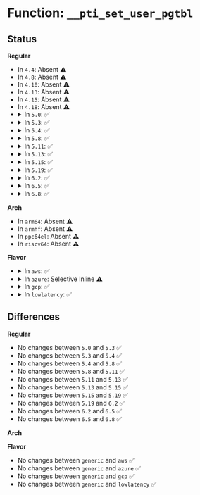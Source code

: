 # Function: <code>__pti_set_user_pgtbl</code>

## Status
<b>Regular</b>
<ul>
<li>
In <code>4.4</code>: Absent ⚠️
</li>
<li>
In <code>4.8</code>: Absent ⚠️
</li>
<li>
In <code>4.10</code>: Absent ⚠️
</li>
<li>
In <code>4.13</code>: Absent ⚠️
</li>
<li>
In <code>4.15</code>: Absent ⚠️
</li>
<li>
In <code>4.18</code>: Absent ⚠️
</li>
<li>
<details>
<summary>In <code>5.0</code>: ✅</summary>

```c
pgd_t __pti_set_user_pgtbl(pgd_t *pgdp, pgd_t pgd);
```

**Collision:** Unique Global

**Inline:** No

**Transformation:** False

**Instances:**

```
In arch/x86/mm/pti.c (ffffffff8108a1f0)
Location: arch/x86/mm/pti.c:131
Inline: False
Direct callers:
  - arch/x86/kernel/paravirt.c:native_set_p4d
  - arch/x86/mm/mem_encrypt_identity.c:sme_prepare_pgd
```
**Symbols:**

```
ffffffff8108a1f0-ffffffff8108a22d: __pti_set_user_pgtbl (STB_GLOBAL)
```
</details>
</li>
<li>
<details>
<summary>In <code>5.3</code>: ✅</summary>

```c
pgd_t __pti_set_user_pgtbl(pgd_t *pgdp, pgd_t pgd);
```

**Collision:** Unique Global

**Inline:** No

**Transformation:** False

**Instances:**

```
In arch/x86/mm/pti.c (ffffffff8108df60)
Location: arch/x86/mm/pti.c:125
Inline: False
Direct callers:
  - arch/x86/kernel/paravirt.c:native_set_p4d
  - arch/x86/mm/mem_encrypt_identity.c:sme_prepare_pgd
```
**Symbols:**

```
ffffffff8108df60-ffffffff8108df9d: __pti_set_user_pgtbl (STB_GLOBAL)
```
</details>
</li>
<li>
<details>
<summary>In <code>5.4</code>: ✅</summary>

```c
pgd_t __pti_set_user_pgtbl(pgd_t *pgdp, pgd_t pgd);
```

**Collision:** Unique Global

**Inline:** No

**Transformation:** False

**Instances:**

```
In arch/x86/mm/pti.c (ffffffff8108ec10)
Location: arch/x86/mm/pti.c:125
Inline: False
Direct callers:
  - arch/x86/kernel/paravirt.c:native_set_p4d
  - arch/x86/mm/mem_encrypt_identity.c:sme_prepare_pgd
```
**Symbols:**

```
ffffffff8108ec10-ffffffff8108ec4d: __pti_set_user_pgtbl (STB_GLOBAL)
```
</details>
</li>
<li>
<details>
<summary>In <code>5.8</code>: ✅</summary>

```c
pgd_t __pti_set_user_pgtbl(pgd_t *pgdp, pgd_t pgd);
```

**Collision:** Unique Global

**Inline:** No

**Transformation:** False

**Instances:**

```
In arch/x86/mm/pti.c (ffffffff81095050)
Location: arch/x86/mm/pti.c:125
Inline: False
Direct callers:
  - arch/x86/kernel/paravirt.c:native_set_pgd
  - arch/x86/kernel/paravirt.c:native_set_p4d
  - arch/x86/mm/mem_encrypt_identity.c:pti_set_user_pgtbl
```
**Symbols:**

```
ffffffff81095050-ffffffff8109508d: __pti_set_user_pgtbl (STB_GLOBAL)
```
</details>
</li>
<li>
<details>
<summary>In <code>5.11</code>: ✅</summary>

```c
pgd_t __pti_set_user_pgtbl(pgd_t *pgdp, pgd_t pgd);
```

**Collision:** Unique Global

**Inline:** No

**Transformation:** False

**Instances:**

```
In arch/x86/mm/pti.c (ffffffff81094410)
Location: arch/x86/mm/pti.c:124
Inline: False
Direct callers:
  - arch/x86/kernel/paravirt.c:native_set_pgd
  - arch/x86/kernel/paravirt.c:native_set_p4d
  - arch/x86/mm/mem_encrypt_identity.c:pti_set_user_pgtbl
```
**Symbols:**

```
ffffffff81094410-ffffffff8109444d: __pti_set_user_pgtbl (STB_GLOBAL)
```
</details>
</li>
<li>
<details>
<summary>In <code>5.13</code>: ✅</summary>

```c
pgd_t __pti_set_user_pgtbl(pgd_t *pgdp, pgd_t pgd);
```

**Collision:** Unique Global

**Inline:** No

**Transformation:** False

**Instances:**

```
In arch/x86/mm/pti.c (ffffffff81094cf0)
Location: arch/x86/mm/pti.c:124
Inline: False
Direct callers:
  - arch/x86/kernel/paravirt.c:native_set_pgd
  - arch/x86/kernel/paravirt.c:native_set_p4d
  - arch/x86/mm/mem_encrypt_identity.c:pti_set_user_pgtbl
```
**Symbols:**

```
ffffffff81094cf0-ffffffff81094d2d: __pti_set_user_pgtbl (STB_GLOBAL)
```
</details>
</li>
<li>
<details>
<summary>In <code>5.15</code>: ✅</summary>

```c
pgd_t __pti_set_user_pgtbl(pgd_t *pgdp, pgd_t pgd);
```

**Collision:** Unique Global

**Inline:** No

**Transformation:** False

**Instances:**

```
In arch/x86/mm/pti.c (ffffffff810a4c70)
Location: arch/x86/mm/pti.c:124
Inline: False
Direct callers:
  - arch/x86/kernel/paravirt.c:native_set_pgd
  - arch/x86/kernel/paravirt.c:native_set_p4d
  - arch/x86/mm/mem_encrypt_identity.c:pti_set_user_pgtbl
```
**Symbols:**

```
ffffffff810a4c70-ffffffff810a4cad: __pti_set_user_pgtbl (STB_GLOBAL)
```
</details>
</li>
<li>
<details>
<summary>In <code>5.19</code>: ✅</summary>

```c
pgd_t __pti_set_user_pgtbl(pgd_t *pgdp, pgd_t pgd);
```

**Collision:** Unique Global

**Inline:** No

**Transformation:** False

**Instances:**

```
In arch/x86/mm/pti.c (ffffffff810b9540)
Location: arch/x86/mm/pti.c:124
Inline: False
Direct callers:
  - arch/x86/kernel/paravirt.c:native_set_pgd
  - arch/x86/kernel/paravirt.c:native_set_p4d
  - arch/x86/mm/mem_encrypt_identity.c:pti_set_user_pgtbl
```
**Symbols:**

```
ffffffff810b9540-ffffffff810b9591: __pti_set_user_pgtbl (STB_GLOBAL)
```
</details>
</li>
<li>
<details>
<summary>In <code>6.2</code>: ✅</summary>

```c
pgd_t __pti_set_user_pgtbl(pgd_t *pgdp, pgd_t pgd);
```

**Collision:** Unique Global

**Inline:** No

**Transformation:** False

**Instances:**

```
In arch/x86/mm/pti.c (ffffffff810d50a0)
Location: arch/x86/mm/pti.c:124
Inline: False
Direct callers:
  - arch/x86/kernel/paravirt.c:native_set_pgd
  - arch/x86/kernel/paravirt.c:native_set_p4d
  - arch/x86/mm/mem_encrypt_identity.c:sme_prepare_pgd
  - arch/x86/mm/mem_encrypt_identity.c:sme_prepare_pgd
```
**Symbols:**

```
ffffffff810d50a0-ffffffff810d50f1: __pti_set_user_pgtbl (STB_GLOBAL)
```
</details>
</li>
<li>
<details>
<summary>In <code>6.5</code>: ✅</summary>

```c
pgd_t __pti_set_user_pgtbl(pgd_t *pgdp, pgd_t pgd);
```

**Collision:** Unique Global

**Inline:** No

**Transformation:** False

**Instances:**

```
In arch/x86/mm/pti.c (ffffffff810d85a0)
Location: arch/x86/mm/pti.c:124
Inline: False
Direct callers:
  - arch/x86/kernel/paravirt.c:native_set_pgd
  - arch/x86/kernel/paravirt.c:native_set_p4d
  - arch/x86/mm/mem_encrypt_identity.c:sme_prepare_pgd
  - arch/x86/mm/mem_encrypt_identity.c:sme_prepare_pgd
```
**Symbols:**

```
ffffffff810d85a0-ffffffff810d85f0: __pti_set_user_pgtbl (STB_GLOBAL)
```
</details>
</li>
<li>
<details>
<summary>In <code>6.8</code>: ✅</summary>

```c
pgd_t __pti_set_user_pgtbl(pgd_t *pgdp, pgd_t pgd);
```

**Collision:** Unique Global

**Inline:** No

**Transformation:** False

**Instances:**

```
In arch/x86/mm/pti.c (ffffffff810e0e20)
Location: arch/x86/mm/pti.c:124
Inline: False
Direct callers:
  - arch/x86/kernel/paravirt.c:native_set_pgd
  - arch/x86/kernel/paravirt.c:native_set_p4d
  - arch/x86/mm/mem_encrypt_identity.c:sme_prepare_pgd
  - arch/x86/mm/mem_encrypt_identity.c:sme_prepare_pgd
```
**Symbols:**

```
ffffffff810e0e20-ffffffff810e0e70: __pti_set_user_pgtbl (STB_GLOBAL)
```
</details>
</li>
</ul>
<b>Arch</b>
<ul>
<li>
In <code>arm64</code>: Absent ⚠️
</li>
<li>
In <code>armhf</code>: Absent ⚠️
</li>
<li>
In <code>ppc64el</code>: Absent ⚠️
</li>
<li>
In <code>riscv64</code>: Absent ⚠️
</li>
</ul>
<b>Flavor</b>
<ul>
<li>
<details>
<summary>In <code>aws</code>: ✅</summary>

```c
pgd_t __pti_set_user_pgtbl(pgd_t *pgdp, pgd_t pgd);
```

**Collision:** Unique Global

**Inline:** No

**Transformation:** False

**Instances:**

```
In arch/x86/mm/pti.c (ffffffff8108dbd0)
Location: arch/x86/mm/pti.c:125
Inline: False
Direct callers:
  - arch/x86/kernel/paravirt.c:native_set_p4d
  - arch/x86/mm/mem_encrypt_identity.c:sme_prepare_pgd
```
**Symbols:**

```
ffffffff8108dbd0-ffffffff8108dc0d: __pti_set_user_pgtbl (STB_GLOBAL)
```
</details>
</li>
<li>
<details>
<summary>In <code>azure</code>: Selective Inline ⚠️</summary>

```c
pgd_t __pti_set_user_pgtbl(pgd_t *pgdp, pgd_t pgd);
```

**Collision:** Unique Global

**Inline:** Selective

**Transformation:** False

**Instances:**

```
In arch/x86/mm/pti.c (ffffffff8107c4ce)
Location: arch/x86/mm/pti.c:125
Inline: True
Inline callers:
  - arch/x86/mm/pti.c:pti_user_pagetable_walk_pmd
Direct callers:
  - arch/x86/entry/vsyscall/vsyscall_64.c:set_vsyscall_pgtable_user_bits
  - arch/x86/kernel/espfix_64.c:init_espfix_bsp
  - arch/x86/kernel/machine_kexec_64.c:machine_kexec_prepare
  - arch/x86/mm/init_64.c:__kernel_physical_mapping_init
  - arch/x86/mm/init_64.c:fill_pud
  - arch/x86/mm/init_64.c:sync_global_pgds_l4
  - arch/x86/mm/init_64.c:kernel_ident_mapping_init
  - arch/x86/mm/fault.c:vmalloc_fault
  - arch/x86/mm/pageattr.c:populate_pgd
  - arch/x86/mm/tlb.c:switch_mm_irqs_off
  - arch/x86/mm/kaslr.c:init_trampoline
  - arch/x86/mm/mem_encrypt_identity.c:sme_prepare_pgd
  - arch/x86/platform/efi/efi_64.c:efi_call_phys_epilog
  - mm/memory.c:__pud_alloc
  - mm/memory.c:free_pgd_range
  - mm/pgtable-generic.c:p4d_clear_bad
  - mm/sparse-vmemmap.c:vmemmap_p4d_populate
  - arch/x86/power/hibernate_64.c:swsusp_arch_resume
```
**Symbols:**

```
ffffffff8107c6f0-ffffffff8107c72d: __pti_set_user_pgtbl (STB_GLOBAL)
```
</details>
</li>
<li>
<details>
<summary>In <code>gcp</code>: ✅</summary>

```c
pgd_t __pti_set_user_pgtbl(pgd_t *pgdp, pgd_t pgd);
```

**Collision:** Unique Global

**Inline:** No

**Transformation:** False

**Instances:**

```
In arch/x86/mm/pti.c (ffffffff8108db80)
Location: arch/x86/mm/pti.c:125
Inline: False
Direct callers:
  - arch/x86/kernel/paravirt.c:native_set_p4d
  - arch/x86/mm/mem_encrypt_identity.c:sme_prepare_pgd
```
**Symbols:**

```
ffffffff8108db80-ffffffff8108dbbd: __pti_set_user_pgtbl (STB_GLOBAL)
```
</details>
</li>
<li>
<details>
<summary>In <code>lowlatency</code>: ✅</summary>

```c
pgd_t __pti_set_user_pgtbl(pgd_t *pgdp, pgd_t pgd);
```

**Collision:** Unique Global

**Inline:** No

**Transformation:** False

**Instances:**

```
In arch/x86/mm/pti.c (ffffffff8108ff60)
Location: arch/x86/mm/pti.c:125
Inline: False
Direct callers:
  - arch/x86/kernel/paravirt.c:native_set_p4d
  - arch/x86/mm/mem_encrypt_identity.c:sme_prepare_pgd
```
**Symbols:**

```
ffffffff8108ff60-ffffffff8108ff9d: __pti_set_user_pgtbl (STB_GLOBAL)
```
</details>
</li>
</ul>

## Differences
<b>Regular</b>
<ul>
<li>
No changes between <code>5.0</code> and <code>5.3</code> ✅
</li>
<li>
No changes between <code>5.3</code> and <code>5.4</code> ✅
</li>
<li>
No changes between <code>5.4</code> and <code>5.8</code> ✅
</li>
<li>
No changes between <code>5.8</code> and <code>5.11</code> ✅
</li>
<li>
No changes between <code>5.11</code> and <code>5.13</code> ✅
</li>
<li>
No changes between <code>5.13</code> and <code>5.15</code> ✅
</li>
<li>
No changes between <code>5.15</code> and <code>5.19</code> ✅
</li>
<li>
No changes between <code>5.19</code> and <code>6.2</code> ✅
</li>
<li>
No changes between <code>6.2</code> and <code>6.5</code> ✅
</li>
<li>
No changes between <code>6.5</code> and <code>6.8</code> ✅
</li>
</ul>
<b>Arch</b>
<ul>
</ul>
<b>Flavor</b>
<ul>
<li>
No changes between <code>generic</code> and <code>aws</code> ✅
</li>
<li>
No changes between <code>generic</code> and <code>azure</code> ✅
</li>
<li>
No changes between <code>generic</code> and <code>gcp</code> ✅
</li>
<li>
No changes between <code>generic</code> and <code>lowlatency</code> ✅
</li>
</ul>
